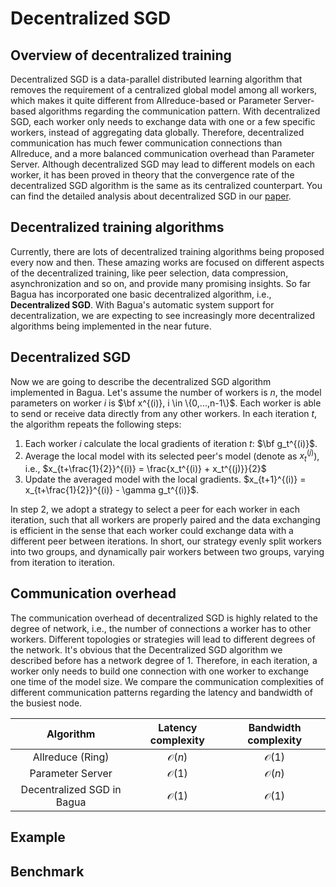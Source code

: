 
# Decentralized SGD


## Overview of decentralized training
Decentralized SGD is a data-parallel distributed learning algorithm that removes the requirement of a centralized global model among all workers, which makes it quite different from Allreduce-based or Parameter Server-based algorithms regarding the communication pattern. With decentralized SGD, each worker only needs to exchange data with one or a few specific workers, instead of aggregating data globally. Therefore, decentralized communication has much fewer communication connections than Allreduce, and a more balanced communication overhead than Parameter Server. Although decentralized SGD may lead to different models on each worker, it has been proved in theory that the convergence rate of the decentralized SGD algorithm is the same as its centralized counterpart. You can find the detailed analysis about decentralized SGD in our [paper](https://arxiv.org/abs/1705.09056).


## Decentralized training algorithms

Currently, there are lots of decentralized training algorithms being proposed every now and then. These amazing works are focused on different aspects of the decentralized training, like peer selection, data compression, asynchronization and so on, and provide many promising insights. So far Bagua has incorporated one basic decentralized algorithm, i.e., **Decentralized SGD**. With Bagua's automatic system support for decentralization, we are expecting to see increasingly more decentralized algorithms being implemented in the near future.

## Decentralized SGD

Now we are going to describe the decentralized SGD algorithm implemented in Bagua. Let's assume the number of workers is $n$, the model parameters on worker $i$ is $\bf x^{(i)}, i \in \{0,...,n-1\}$. Each worker is able to send or receive data directly from any other workers. In each iteration $t$, the algorithm repeats the following steps:

1. Each worker $i$ calculate the local gradients of iteration $t$: $\bf g_t^{(i)}$.
2. Average the local model with its selected peer's model (denote as $x_t^{(j)}$), i.e., $x_{t+\frac{1}{2}}^{(i)} = \frac{x_t^{(i)} + x_t^{(j)}}{2}$
3. Update the averaged model with the local gradients. $x_{t+1}^{(i)} = x_{t+\frac{1}{2}}^{(i)} - \gamma g_t^{(i)}$.

In step 2, we adopt a strategy to select a peer for each worker in each iteration, such that all workers are properly paired and the data exchanging is efficient in the sense that each worker could exchange data with a different peer between iterations. In short, our strategy evenly split workers into two groups, and dynamically pair workers between two groups, varying from iteration to iteration.


## Communication overhead

The communication overhead of decentralized SGD is highly related to the degree of network, i.e., the number of connections a worker has to other workers. Different topologies or strategies will lead to different degrees of the network. It's obvious that the Decentralized SGD algorithm we described before has a network degree of 1. Therefore, in each iteration, a worker only needs to build one connection with one worker to exchange one time of the model size. We compare the communication complexities of different communication patterns regarding the latency and bandwidth of the busiest node.

| Algorithm     | Latency complexity | Bandwidth complexity  |
| :-------------: |:-------------:| :-----:|
| Allreduce (Ring)      | $\mathcal{O}(n)$ | $\mathcal{O}(1)$ |
| Parameter Server      | $\mathcal{O}(1)$ | $\mathcal{O}(n)$ |
| Decentralized SGD in Bagua | $\mathcal{O}(1)$ | $\mathcal{O}(1)$ |


## Example


## Benchmark




